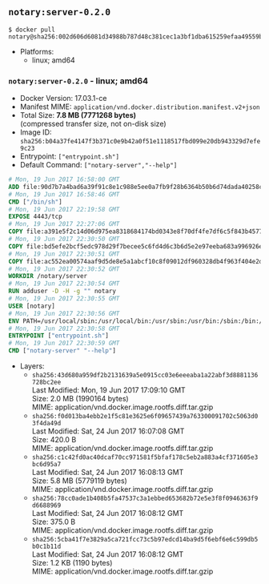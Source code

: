 ## `notary:server-0.2.0`

```console
$ docker pull notary@sha256:002d606d6081d34988b787d48c381cec1a3bf1dba615259efaa49559b3f9d582
```

-	Platforms:
	-	linux; amd64

### `notary:server-0.2.0` - linux; amd64

-	Docker Version: 17.03.1-ce
-	Manifest MIME: `application/vnd.docker.distribution.manifest.v2+json`
-	Total Size: **7.8 MB (7771268 bytes)**  
	(compressed transfer size, not on-disk size)
-	Image ID: `sha256:b04a37fe4147f3b371c0e9b42a0f51e1118517fbd099e20db943329d7efe9c23`
-	Entrypoint: `["entrypoint.sh"]`
-	Default Command: `["notary-server","--help"]`

```dockerfile
# Mon, 19 Jun 2017 16:58:00 GMT
ADD file:90d7b7a4bad6a39f91c8e1c988e5ee0a7fb9f28b6364b50b6d74dada40258cca in / 
# Mon, 19 Jun 2017 16:58:46 GMT
CMD ["/bin/sh"]
# Mon, 19 Jun 2017 22:19:58 GMT
EXPOSE 4443/tcp
# Mon, 19 Jun 2017 22:27:06 GMT
COPY file:a391e5f2c14d06d975ea8318684174bd0343e8f70df4fe7df6c5f843b4577f75 in /notary/server/ 
# Mon, 19 Jun 2017 22:30:50 GMT
COPY file:bd5efe2bcf5edc978d29f7becee5c6fd4d6c3b6d5e2e97eeba683a996926ebe6 in /notary/server/ 
# Mon, 19 Jun 2017 22:30:51 GMT
COPY file:ac552ea00574aaf9d5de8e5a1abcf10c8f09012df960328db4f963f404e2d409 in /notary/server/ 
# Mon, 19 Jun 2017 22:30:52 GMT
WORKDIR /notary/server
# Mon, 19 Jun 2017 22:30:54 GMT
RUN adduser -D -H -g "" notary
# Mon, 19 Jun 2017 22:30:55 GMT
USER [notary]
# Mon, 19 Jun 2017 22:30:56 GMT
ENV PATH=/usr/local/sbin:/usr/local/bin:/usr/sbin:/usr/bin:/sbin:/bin:/notary/server
# Mon, 19 Jun 2017 22:30:58 GMT
ENTRYPOINT ["entrypoint.sh"]
# Mon, 19 Jun 2017 22:30:59 GMT
CMD ["notary-server" "--help"]
```

-	Layers:
	-	`sha256:43d680a959df2b2131639a5e0915cc03e6eeeaba1a22abf3d8881136728bc2ee`  
		Last Modified: Mon, 19 Jun 2017 17:09:10 GMT  
		Size: 2.0 MB (1990164 bytes)  
		MIME: application/vnd.docker.image.rootfs.diff.tar.gzip
	-	`sha256:f0d013ba4ebb2e1f5c81e3625e6f09657439a763300091702c5063d03f4da49d`  
		Last Modified: Sat, 24 Jun 2017 16:07:08 GMT  
		Size: 420.0 B  
		MIME: application/vnd.docker.image.rootfs.diff.tar.gzip
	-	`sha256:c1c42fd0ac40dcaf70cc971581f5bfaf178c5eb2a883a4cf371605e3bc6d95a7`  
		Last Modified: Sat, 24 Jun 2017 16:08:13 GMT  
		Size: 5.8 MB (5779119 bytes)  
		MIME: application/vnd.docker.image.rootfs.diff.tar.gzip
	-	`sha256:78cc0ade1b408b5fa47537c3a1ebbed653682b72e5e3f8f0946363f9d6688969`  
		Last Modified: Sat, 24 Jun 2017 16:08:12 GMT  
		Size: 375.0 B  
		MIME: application/vnd.docker.image.rootfs.diff.tar.gzip
	-	`sha256:5cba41f7e3829a5ca721fcc73c5b97edcd14ba9d5f6ebf6e6c599db5b0c1b11d`  
		Last Modified: Sat, 24 Jun 2017 16:08:12 GMT  
		Size: 1.2 KB (1190 bytes)  
		MIME: application/vnd.docker.image.rootfs.diff.tar.gzip
